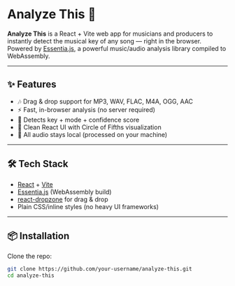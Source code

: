 # Analyze This 🖕 

**Analyze This** is a React + Vite web app for musicians and producers to instantly detect the musical key of any song — right in the browser.  
Powered by [Essentia.js](https://essentia.upf.edu/), a powerful music/audio analysis library compiled to WebAssembly.  

---

## ✨ Features
- 🎶 Drag & drop support for MP3, WAV, FLAC, M4A, OGG, AAC
- ⚡ Fast, in-browser analysis (no server required)
- 🔑 Detects key + mode + confidence score
- 🎨 Clean React UI with Circle of Fifths visualization
- 🔐 All audio stays local (processed on your machine)

---

## 🛠️ Tech Stack
- [React](https://react.dev/) + [Vite](https://vitejs.dev/)  
- [Essentia.js](https://essentia.upf.edu/documentation/essentiajs/) (WebAssembly build)  
- [react-dropzone](https://react-dropzone.js.org/) for drag & drop  
- Plain CSS/inline styles (no heavy UI frameworks)

---

## 📦 Installation

Clone the repo:
```bash
git clone https://github.com/your-username/analyze-this.git
cd analyze-this
